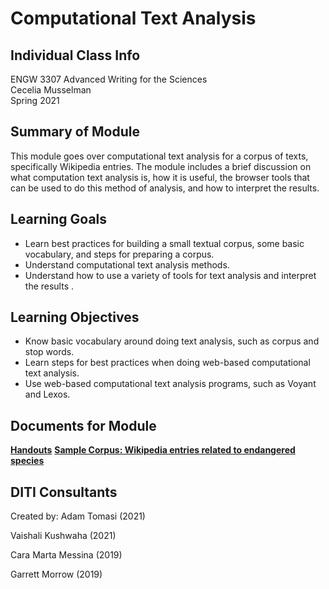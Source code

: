 # Computational Text Analysis

## Individual Class Info
ENGW 3307 Advanced Writing for the Sciences
<br>
Cecelia Musselman
<br>
Spring 2021
<br>

## Summary of Module
This module goes over computational text analysis for a corpus of texts, specifically Wikipedia entries. The module includes a brief discussion on what computation text analysis is, how it is useful, the browser tools that can be used to do this method of analysis, and how to interpret the results.

## Learning Goals
- Learn best practices for building a small textual corpus, some basic vocabulary, and steps for preparing a corpus.
- Understand computational text analysis methods.
- Understand how to use a variety of tools for text analysis and interpret the results .

## Learning Objectives
- Know basic vocabulary around doing text analysis, such as corpus and stop words.
- Learn steps for best practices when doing web-based computational text analysis.
- Use web-based computational text analysis programs, such as Voyant and Lexos.

## Documents for Module

[**Handouts**](https://github.com/NULabNortheastern/digitalassignmentshowcase/tree/master/text_analysis/advanced_writing_spring2021-musselman/handouts)
[**Sample Corpus: Wikipedia entries related to endangered species**](https://github.com/NULabNortheastern/digitalassignmentshowcase/blob/master/text_analysis/advanced_writing_spring2021-musselman/writingforsciences_corpus.zip)

## DITI Consultants
Created by:
Adam Tomasi (2021)

Vaishali Kushwaha (2021)

Cara Marta Messina (2019)

Garrett Morrow (2019)

